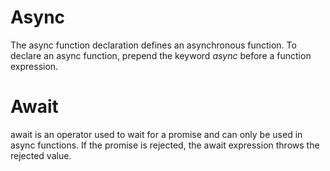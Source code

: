 # Async

The async function declaration defines an asynchronous function. To declare an async function, prepend the keyword *async* before a function expression.

# Await

await is an operator used to wait for a promise and can only be used in async functions. If the promise is rejected, the await expression throws the rejected value.